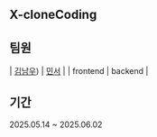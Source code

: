 ## X-cloneCoding

## 팀원
| [김남우](https://github.com/corjqnrl)) | [민서](https://github.com/m2nsp) |
| frontend | backend |

## 기간
2025.05.14 ~ 2025.06.02
